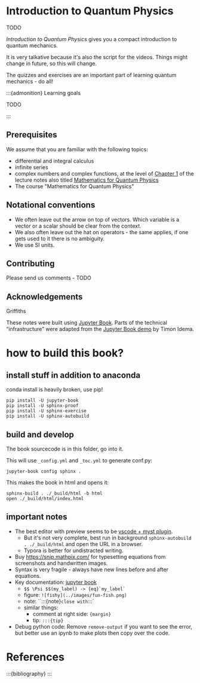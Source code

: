 # Introduction to Quantum Physics


TODO

*Introduction to Quantum Physics* gives you a compact introduction
to quantum mechanics.

It is very talkative because it's also the script for the videos. Things might change in future, so this will change.

The quizzes and exercises are an important part of learning quantum mechanics - do all!

:::{admonition} Learning goals

TODO


:::


## Prerequisites

We assume that you are familiar with the following topics:

- differential and integral calculus
- infinite series
- complex numbers and complex functions, at the level of [Chapter
  1](https://mathforquantum.quantumtinkerer.tudelft.nl/1_complex_numbers/)
  of the lecture notes also titled [Mathematics for Quantum
  Physics](https://mathforquantum.quantumtinkerer.tudelft.nl/)
- The course "Mathematics for Quantum Physics"

## Notational conventions

* We often leave out the arrow on top of vectors. Which variable is a vector or a scalar should be clear from the context.
* We also often leave out the hat on operators - the same applies, if one gets used to it there is no ambiguity.
* We use SI units.

## Contributing

Please send us comments - TODO

## Acknowledgements

Griffiths

These notes were built using [Jupyter Book](https://jupyterbook.org/).
Parts of the technical “infrastructure” were adapted from the [Jupyter
Book demo](https://idemalab.tudelft.nl/jupyterbookdemo/) by Timon
Idema.

# how to build this book?

## install stuff in addition to anaconda
conda install is heavily broken, use pip!
```
pip install -U jupyter-book
pip install -U sphinx-proof
pip install -U sphinx-exercise
pip install -U sphinx-autobuild
```
## build and develop

The book sourcecode is in this folder, go into it.

This will use  `_config.yml` and  `_toc.yml` to generate conf.py:

```
jupyter-book config sphinx .
```
This makes the book in html and opens it:
```
sphinx-build . ./_build/html -b html
open ./_build/html/index.html
```


## important notes
* The best editor with preview seems to be [vscode + myst plugin](https://github.com/executablebooks/myst-vs-code). 
  * But it's not very complete, best run in background `sphinx-autobuild . ./_build/html` and open the URL in a browser.
  * Typora is better for undistracted writing.
* Buy https://snip.mathpix.com/ for typesetting equations from screenshots and handwritten images.
* Syntax is very fragile - always have new lines before and after equations.
* Key documentation: [jupyter book](https://jupyterbook.org/en/stable/content/references.html)
  * ```$$ \Psi $$(my_label) -> {eq}`my_label` ```
  * figure: ``` ![fishy](../images/fun-fish.png) ```
  * note: ``:::{note}` close with `:::`
  * similar things: 
    * comment at right side: `{margin}`
    * tip: `:::{tip}`
* Debug python code: Remove `remove-output` if you want to see the error, but better use an ipynb to make plots then copy over the code.


# References

:::{bibliography}
:::
